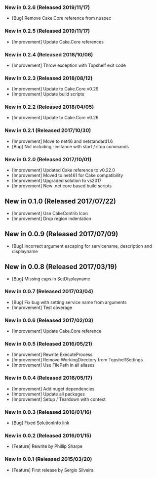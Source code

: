 ### New in 0.2.6 (Released 2019/11/17)
* [Bug] Remove Cake.Core reference from nuspec

### New in 0.2.5 (Released 2019/11/17)
* [Improvement] Update Cake.Core references

### New in 0.2.4 (Released 2018/10/06)
* [Improvement] Throw exception with Topshelf exit code

### New in 0.2.3 (Released 2018/08/12)
* [Improvement] Update to Cake.Core v0.29
* [Improvement] Update build scripts

### New in 0.2.2 (Released 2018/04/05)
* [Improvement] Update to Cake.Core v0.26

### New in 0.2.1 (Released 2017/10/30)
* [Improvement] Move to net46 and netstandard1.6
* [Bug] Not including -instance with start / stop commands

### New in 0.2.0 (Released 2017/10/01)
* [Improvement] Updated Cake reference to v0.22.0
* [Improvement] Moved to net461 for Cake compatibility
* [Improvement] Upgraded solution to vs2017
* [Improvement] New .net core based build scripts

## New in 0.1.0 (Released 2017/07/22)
* [Improvement] Use CakeContrib Icon
* [Improvement] Drop region indentation

## New in 0.0.9 (Released 2017/07/09)
* [Bug] Incorrect argument escaping for servicename, description and displayname

## New in 0.0.8 (Released 2017/03/19)
* [Bug] Missing caps in SetDisplayname

### New in 0.0.7 (Released 2017/03/04)
* [Bug] Fix bug with setting service name from arguments
* [Improvement] Test coverage

### New in 0.0.6 (Released 2017/02/03)
* [Improvement] Update Cake.Core reference

### New in 0.0.5 (Released 2016/05/21)
* [Improvement] Rewrite ExecuteProcess
* [Improvement] Remove WorkingDirectory from TopshelfSettings
* [Improvement] Use FilePath in all aliases

### New in 0.0.4 (Released 2016/05/17)
* [Improvement] Add nuget dependencies
* [Improvement] Update all packages
* [Improvement] Setup / Teardown with context

### New in 0.0.3 (Released 2016/01/16)
* [Bug] Fixed SolutionInfo link

### New in 0.0.2 (Released 2016/01/15)
* [Feature] Rewrite by Phillip Sharpe

### New in 0.0.1 (Released 2015/03/20)
* [Feature] First release by Sergio Silveira.
